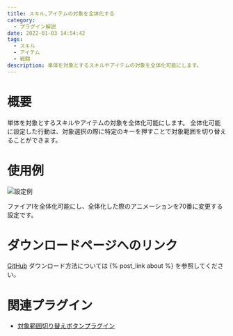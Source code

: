 ```yaml
---
title: スキル,アイテムの対象を全体化する
category:
  - プラグイン解説
date: 2022-01-03 14:54:42
tags:
  - スキル
  - アイテム
  - 戦闘
description: 単体を対象とするスキルやアイテムの対象を全体化可能にします。
---
```


# 概要

単体を対象とするスキルやアイテムの対象を全体化可能にします。
全体化可能に設定した行動は、対象選択の際に特定のキーを押すことで対象範囲を切り替えることができます。

# 使用例

![設定例](expand-target-scope-setting.png "設定例")

ファイアⅠを全体化可能にし、全体化した際のアニメーションを70番に変更する設定です。

# ダウンロードページへのリンク

[GitHub](https://github.com/elleonard/DarkPlasma-MZ-Plugins/blob/release/DarkPlasma_ExpandTargetScope.js)
ダウンロード方法については {% post_link about %} を参照してください。

# 関連プラグイン

- [対象範囲切り替えボタンプラグイン](https://github.com/elleonard/DarkPlasma-MZ-Plugins/blob/release/DarkPlasma_ExpandTargetScopeButton.js)
